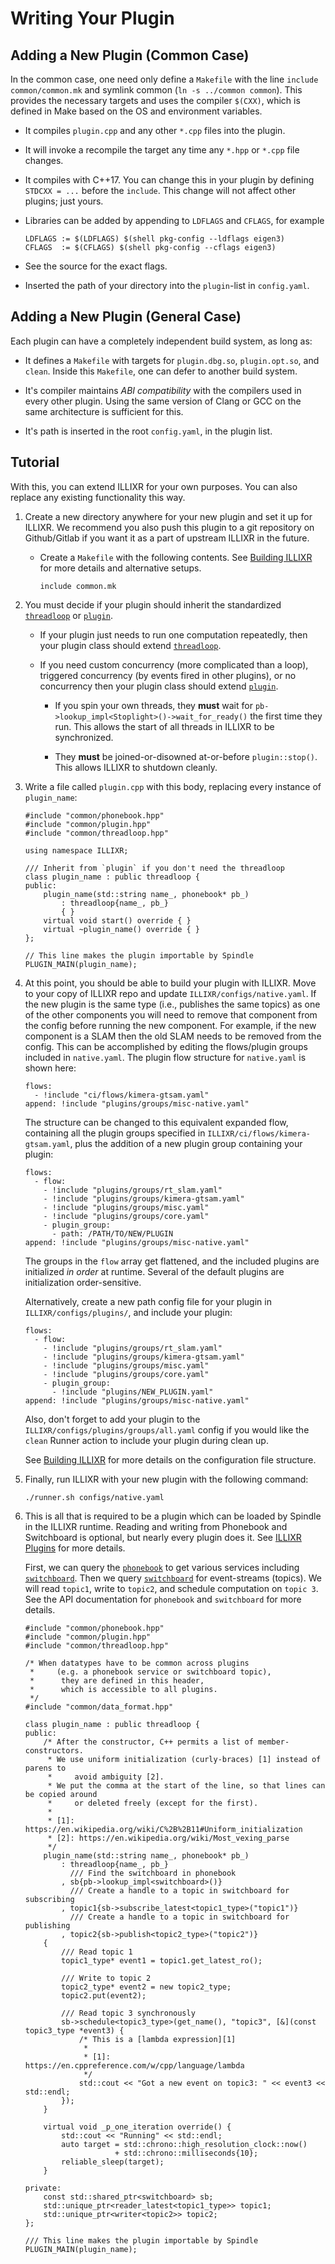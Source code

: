 # Writing Your Plugin

## Adding a New Plugin (Common Case)

In the common case, one need only define a `Makefile` with the line `include common/common.mk`
    and symlink common (`ln -s ../common common`).
This provides the necessary targets and uses the compiler `$(CXX)`,
    which is defined in Make based on the OS and environment variables.

-   It compiles `plugin.cpp` and any other `*.cpp` files into the plugin.

-   It will invoke a recompile the target any time any `*.hpp` or `*.cpp` file changes.

-   It compiles with C++17. You can change this in your plugin by defining
        `STDCXX = ...` before the `include`.
    This change will not affect other plugins; just yours.

-   Libraries can be added by appending to `LDFLAGS` and `CFLAGS`, for example

    <!--- language: lang-makefile -->

        LDFLAGS := $(LDFLAGS) $(shell pkg-config --ldflags eigen3)
        CFLAGS  := $(CFLAGS) $(shell pkg-config --cflags eigen3)

-   See the source for the exact flags.

-   Inserted the path of your directory into the `plugin`-list in `config.yaml`.


## Adding a New Plugin (General Case)

Each plugin can have a completely independent build system, as long as:

-   It defines a `Makefile` with targets for `plugin.dbg.so`, `plugin.opt.so`, and `clean`.
    Inside this `Makefile`, one can defer to another build system.

-   It's compiler maintains _ABI compatibility_ with the compilers used in every other plugin.
    Using the same version of Clang or GCC on the same architecture is sufficient for this.

-   It's path is inserted in the root `config.yaml`, in the plugin list.


## Tutorial

With this, you can extend ILLIXR for your own purposes.
You can also replace any existing functionality this way.

1.  Create a new directory anywhere for your new plugin and set it up for ILLIXR.
    We recommend you also push this plugin to a git repository on Github/Gitlab if you want it
        as a part of upstream ILLIXR in the future.

    -   Create a `Makefile` with the following contents.
        See [Building ILLIXR][10] for more details and alternative setups.

        <!--- language: lang-makefile -->

            include common.mk

1.  You must decide if your plugin should inherit the standardized [`threadloop`][12]
        or [`plugin`][13].

    -   If your plugin just needs to run one computation repeatedly,
            then your plugin class should extend [`threadloop`][12].

    -   If you need custom concurrency (more complicated than a loop),
            triggered concurrency (by events fired in other plugins),
            or no concurrency then your plugin class should extend [`plugin`][13].
			
        - If you spin your own threads, they **must** wait for
          `pb->lookup_impl<Stoplight>()->wait_for_ready()` the first time they
          run. This allows the start of all threads in ILLIXR to be
          synchronized.

        - They **must** be joined-or-disowned at-or-before
          `plugin::stop()`. This allows ILLIXR to shutdown cleanly.

1.  Write a file called `plugin.cpp` with this body, replacing every instance of `plugin_name`:

    <!--- language: lang-cpp -->

        #include "common/phonebook.hpp"
        #include "common/plugin.hpp"
        #include "common/threadloop.hpp"

        using namespace ILLIXR;

        /// Inherit from `plugin` if you don't need the threadloop
        class plugin_name : public threadloop {
        public:
            plugin_name(std::string name_, phonebook* pb_)
                : threadloop{name_, pb_}
                { }
            virtual void start() override { }
            virtual ~plugin_name() override { }
        };

        // This line makes the plugin importable by Spindle
        PLUGIN_MAIN(plugin_name);

1.  At this point, you should be able to build your plugin with ILLIXR.
    Move to your copy of ILLIXR repo and update `ILLIXR/configs/native.yaml`.
    If the new plugin is the same type (i.e., publishes the same topics)
        as one of the other components you will need to remove that component
        from the config before running the new component.
    For example, if the new component is a SLAM then the old SLAM needs to be removed from
        the config.
    This can be accomplished by editing the flows/plugin groups included in `native.yaml`.
    The plugin flow structure for `native.yaml` is shown here:

    <!--- language: lang-yaml -->

        flows:
          - !include "ci/flows/kimera-gtsam.yaml"
        append: !include "plugins/groups/misc-native.yaml"

    The structure can be changed to this equivalent expanded flow,
        containing all the plugin groups specified in `ILLIXR/ci/flows/kimera-gtsam.yaml`,
        plus the addition of a new plugin group containing your plugin:

    <!--- language: lang-yaml -->

        flows:
          - flow:
            - !include "plugins/groups/rt_slam.yaml"
            - !include "plugins/groups/kimera-gtsam.yaml"
            - !include "plugins/groups/misc.yaml"
            - !include "plugins/groups/core.yaml"
            - plugin_group:
              - path: /PATH/TO/NEW/PLUGIN
        append: !include "plugins/groups/misc-native.yaml"

    The groups in the `flow` array get flattened, and the included plugins are initialized
        _in order_ at runtime.
    Several of the default plugins are initialization order-sensitive.

    Alternatively, create a new path config file for your plugin in `ILLIXR/configs/plugins/`,
        and include your plugin:

    <!--- language: lang-yaml -->

        flows:
          - flow:
            - !include "plugins/groups/rt_slam.yaml"
            - !include "plugins/groups/kimera-gtsam.yaml"
            - !include "plugins/groups/misc.yaml"
            - !include "plugins/groups/core.yaml"
            - plugin_group:
              - !include "plugins/NEW_PLUGIN.yaml"
        append: !include "plugins/groups/misc-native.yaml"

    Also, don't forget to add your plugin to the `ILLIXR/configs/plugins/groups/all.yaml`
        config if you would like the `clean` Runner action to include your plugin during
        clean up.

    See [Building ILLIXR][10] for more details on the configuration file structure.

1.  Finally, run ILLIXR with your new plugin with the following command:

    <!--- language: lang-shell -->

        ./runner.sh configs/native.yaml

1.  This is all that is required to be a plugin which can be loaded by Spindle in
        the ILLIXR runtime.
    Reading and writing from Phonebook and Switchboard is optional,
        but nearly every plugin does it.
    See [ILLIXR Plugins][16] for more details.

    First, we can query the [`phonebook`][11] to get various services
        including [`switchboard`][14].
    Then we query [`switchboard`][14] for event-streams (topics).
    We will read `topic1`, write to `topic2`, and schedule computation on `topic 3`.
    See the API documentation for `phonebook` and `switchboard` for more details.

    <!--- language: lang-cpp -->

        #include "common/phonebook.hpp"
        #include "common/plugin.hpp"
        #include "common/threadloop.hpp"
    
        /* When datatypes have to be common across plugins
         *     (e.g. a phonebook service or switchboard topic),
         *      they are defined in this header,
         *      which is accessible to all plugins.
         */
        #include "common/data_format.hpp"
    
        class plugin_name : public threadloop {
        public:
            /* After the constructor, C++ permits a list of member-constructors.
             * We use uniform initialization (curly-braces) [1] instead of parens to
             *     avoid ambiguity [2].
             * We put the comma at the start of the line, so that lines can be copied around
             *     or deleted freely (except for the first).
             *
             * [1]: https://en.wikipedia.org/wiki/C%2B%2B11#Uniform_initialization
             * [2]: https://en.wikipedia.org/wiki/Most_vexing_parse
             */
            plugin_name(std::string name_, phonebook* pb_)
                : threadloop{name_, pb_}
                  /// Find the switchboard in phonebook
                , sb{pb->lookup_impl<switchboard>()}
                  /// Create a handle to a topic in switchboard for subscribing
                , topic1{sb->subscribe_latest<topic1_type>("topic1")}
                  /// Create a handle to a topic in switchboard for publishing
                , topic2{sb->publish<topic2_type>("topic2")}
            {
                /// Read topic 1
                topic1_type* event1 = topic1.get_latest_ro();
    
                /// Write to topic 2
                topic2_type* event2 = new topic2_type;
                topic2.put(event2);
    
                /// Read topic 3 synchronously
                sb->schedule<topic3_type>(get_name(), "topic3", [&](const topic3_type *event3) {
                    /* This is a [lambda expression][1]
                     *
                     * [1]: https://en.cppreference.com/w/cpp/language/lambda
                     */
                    std::cout << "Got a new event on topic3: " << event3 << std::endl;
                });
            }
    
            virtual void _p_one_iteration override() {
                std::cout << "Running" << std::endl;
                auto target = std::chrono::high_resolution_clock::now()
                            + std::chrono::milliseconds{10};
                reliable_sleep(target);
            }
    
        private:
            const std::shared_ptr<switchboard> sb;
            std::unique_ptr<reader_latest<topic1_type>> topic1;
            std::unique_ptr<writer<topic2>> topic2;
        };
    
        /// This line makes the plugin importable by Spindle
        PLUGIN_MAIN(plugin_name);


[//]: # (- Internal -)

[10]:   building_illixr.md
[11]:   api/html/classILLIXR_1_1phonebook.html
[12]:   api/html/classILLIXR_1_1threadloop.html
[13]:   api/html/classILLIXR_1_1plugin.html
[14]:   api/html/classILLIXR_1_1switchboard.html
[15]:   glossary.md#plugin
[16]:   illixr_plugins.md
